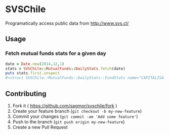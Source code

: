 # SVSChile

Programatically access public data from http://www.svs.cl/

## Usage

### Fetch mutual funds stats for a given day

```ruby
date = Date.new(2014,12,1)
stats = SVSChile::MutualFunds::DailyStats.fetch(date)
puts stats.first.inspect
#<struct SVSChile::MutualFunds::DailyStats::FundStats name="CAPITALISA-ACC.", run="8001-2", type_number=5.0, administrator=nil, serie="A", currency="PESOS", gross_value=2142.722354, members=1544.0, value=355.1233>
```

## Contributing

1. Fork it ( https://github.com/sagmor/svschile/fork )
2. Create your feature branch (`git checkout -b my-new-feature`)
3. Commit your changes (`git commit -am 'Add some feature'`)
4. Push to the branch (`git push origin my-new-feature`)
5. Create a new Pull Request
